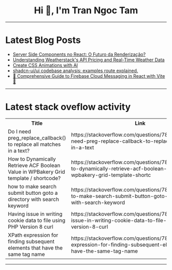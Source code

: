 <h1 align="center">Hi 👋, I'm Tran Ngoc Tam</h1>

---

# Latest Blog Posts 
<!-- BLOG-POST-LIST:START -->
- [Server Side Components no React: O Futuro da Renderização?](https://dev.to/vitorrios1001/server-side-components-no-react-o-futuro-da-renderizacao-2b03)
- [Understanding Weatherstack&#39;s API Pricing and Real-Time Weather Data](https://dev.to/sameeranthony/understanding-weatherstacks-api-pricing-and-real-time-weather-data-41i0)
- [Create CSS Animations with AI](https://dev.to/max_prehoda_9cb09ea7c8d07/create-css-animations-with-ai-5b4o)
- [shadcn-ui/ui codebase analysis: examples route explained.](https://dev.to/ramunarasinga/shadcn-uiui-codebase-analysis-examples-route-explained-58mk)
- [🌟 Comprehensive Guide to Firebase Cloud Messaging in React with Vite 🚀](https://dev.to/shahharsh/comprehensive-guide-to-firebase-cloud-messaging-in-react-with-vite-abm)
<!-- BLOG-POST-LIST:END -->

---

# Latest stack oveflow activity
<table>
  <tr><th>Title</th><th>Link</th></tr>
  <!-- STACKOVERFLOW:START --><tr><td>Do I need preg_replace_callback&lpar;&rpar; to replace all matches in a text?</td><td>https://stackoverflow.com/questions/78604589/do-i-need-preg-replace-callback-to-replace-all-matches-in-a-text</td></tr><tr><td>How to Dynamically Retrieve ACF Boolean Value in WPBakery Grid template / shortcode?</td><td>https://stackoverflow.com/questions/78604533/how-to-dynamically-retrieve-acf-boolean-value-in-wpbakery-grid-template-shortc</td></tr><tr><td>how to make search submit button goto a directory with search keyword</td><td>https://stackoverflow.com/questions/78604488/how-to-make-search-submit-button-goto-a-directory-with-search-keyword</td></tr><tr><td>Having issue in writing cookie data to file using PHP Version 8 curl</td><td>https://stackoverflow.com/questions/78604034/having-issue-in-writing-cookie-data-to-file-using-php-version-8-curl</td></tr><tr><td>XPath expression for finding subsequent elements that have the same tag name</td><td>https://stackoverflow.com/questions/78603986/xpath-expression-for-finding-subsequent-elements-that-have-the-same-tag-name</td></tr><!-- STACKOVERFLOW:END -->
</table>

---


